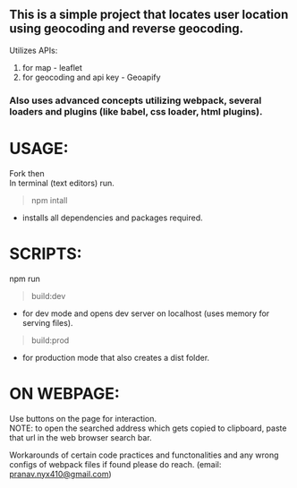 ## This is a simple project that locates user location using geocoding and reverse geocoding. 
 Utilizes APIs: 
  1. for map - leaflet
  2. for geocoding and api key - Geoapify  
 
 ### Also uses advanced concepts utilizing webpack, several loaders and plugins (like babel, css loader, html plugins).

# USAGE: 
Fork then  
In terminal (text editors) run.  
> npm intall
  
 - installs all dependencies and packages required.

  # SCRIPTS:  
  npm run
> build:dev   

- for dev mode and opens dev server on localhost (uses memory for serving files).  
> build:prod  

- for production mode that also creates a dist folder.

# ON WEBPAGE: 
Use buttons on the page for interaction.  
NOTE: to open the searched address which gets copied to clipboard, paste that url in the web browser search bar.


Workarounds of certain code practices and functonalities and any wrong configs of webpack files if found please do reach. (email: pranav.nyx410@gmail.com) 



